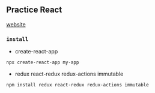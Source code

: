 ## Practice React
[website](99.79.114.44:3001)  

### `install`
* create-react-app  
```bash
npx create-react-app my-app  
```
* redux react-redux redux-actions immutable
```bash
npm install redux react-redux redux-actions immutable
```
